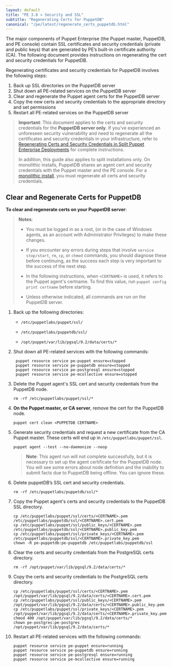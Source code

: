 ```yaml
---
layout: default
title: "PE 3.8 » Security and SSL"
subtitle: "Regenerating Certs for PuppetDB"
canonical: "/pe/latest/regenerate_certs_puppetdb.html"
---
```



The major components of Puppet Enterprise (the Puppet master, PuppetDB, and PE console) contain SSL certificates and security credentials (private and public keys) that are generated by PE’s built-in certificate authority (CA). The following document provides instructions on regenerating the cert and security credentials for PuppetDB.

Regenerating certificates and security credentials for PuppetDB involves the following steps:

1. Back up SSL directories on the PuppetDB server
2. Shut down all PE-related services on the PuppetDB server
3. Clear and regenerate the Puppet agent certs for the PuppetDB server
4. Copy the new certs and security credentials to the appropriate directory and set permissions
5. Restart all PE-related services on the PuppetDB server

>**Important**: This document applies to the certs and security credentials for the **PuppetDB server only**. If you've experienced an unforeseen security vulnerability and need to regenerate all the certificates and security credentials in your infrastructure, refer to [Regenerating Certs and Security Credentials in Split Puppet Enterprise Deployments](./trouble_regenerate_certs_split.html) for complete instructions.
>
>In addition, this guide also applies to split installations only. On monolithic installs, PuppetDB shares an agent cert and security credentials with the Puppet master and the PE console. For a [monolithic install](./trouble_regenerate_certs_split.html), you must regenerate all certs and security credentials.

## Clear and Regenerate Certs for PuppetDB

**To clear and regenerate certs on your PuppetDB server**:

>**Notes**:
>
>- You must be logged in as a root, (or in the case of Windows agents, as an account with Administrator Privileges) to make these changes.
>
> - If you encounter any errors during steps that involve `service stop/start`, `rm`, `cp`, or `chmod` commands, you should diagnose these before continuing, as the success each step is very important to the success of the next step.
>
> - In the following instructions, when `<CERTNAME>` is used, it refers to the Puppet agent's certname. To find this value, run `puppet config print certname` before starting.
>
> - Unless otherwise indicated, all commands are run on the PuppetDB server.

1. Back up the following directories:

   * `/etc/puppetlabs/puppet/ssl/`

   * `/etc/puppetlabs/puppetdb/ssl/`

   * `/opt/puppet/var/lib/pgsql/9.2/data/certs/*`

2. Shut down all PE-related services with the following commands:

        puppet resource service pe-puppet ensure=stopped
        puppet resource service pe-puppetdb ensure=stopped
        puppet resource service pe-postgresql ensure=stopped
        puppet resource service pe-mcollective ensure=stopped

3. Delete the Puppet agent's SSL cert and security credentials from the PuppetDB node.

   `rm -rf /etc/puppetlabs/puppet/ssl/*`

4. **On the Puppet master, or CA server**, remove the cert for the PuppetDB node.

    `puppet cert clean <PUPPETDB CERTNAME>`

5. Generate security credentials and request a new certificate from the CA Puppet master. These certs will end up in `/etc/puppetlabs/puppet/ssl`.

   `puppet agent --test --no-daemonize --noop`

   > **Note**: This agent run will not complete successfully, but it is necessary to set up the agent certificate for the PuppetDB node. You will see some errors about node definition and the inability to submit facts due to PuppetDB being offline. You can ignore these.

6. Delete puppetDB’s SSL cert and security credentials.

   `rm -rf /etc/puppetlabs/puppetdb/ssl/*`

7. Copy the Puppet agent's certs and security credentials to the PuppetDB SSL directory.

       cp /etc/puppetlabs/puppet/ssl/certs/<CERTNAME>.pem /etc/puppetlabs/puppetdb/ssl/<CERTNAME>.cert.pem
       cp /etc/puppetlabs/puppet/ssl/public_keys/<CERTNAME>.pem /etc/puppetlabs/puppetdb/ssl/<CERTNAME>.public_key.pem
       cp /etc/puppetlabs/puppet/ssl/private_keys/<CERTNAME>.pem /etc/puppetlabs/puppetdb/ssl/<CERTNAME>.private_key.pem
       chown -R pe-puppetdb:pe-puppetdb /etc/puppetlabs/puppetdb/ssl

8. Clear the certs and security credentials from the PostgreSQL certs directory.

    `rm -rf /opt/puppet/var/lib/pgsql/9.2/data/certs/*`

9. Copy the certs and security credentials to the PostgreSQL certs directory.

       cp /etc/puppetlabs/puppet/ssl/certs/<CERTNAME>.pem /opt/puppet/var/lib/pgsql/9.2/data/certs/<CERTNAME>.cert.pem
       cp /etc/puppetlabs/puppet/ssl/public_keys/<CERTNAME>.pem /opt/puppet/var/lib/pgsql/9.2/data/certs/<CERTNAME>.public_key.pem
       cp /etc/puppetlabs/puppet/ssl/private_keys/<CERTNAME>.pem /opt/puppet/var/lib/pgsql/9.2/data/certs/<CERTNAME>.private_key.pem
       chmod 400 /opt/puppet/var/lib/pgsql/9.2/data/certs/*
       chown pe-postgres:pe-postgres /opt/puppet/var/lib/pgsql/9.2/data/certs/*

10. Restart all PE-related services with the following commands:

        puppet resource service pe-puppet ensure=running
        puppet resource service pe-puppetdb ensure=running
        puppet resource service pe-postgresql ensure=running
        puppet resource service pe-mcollective ensure=running